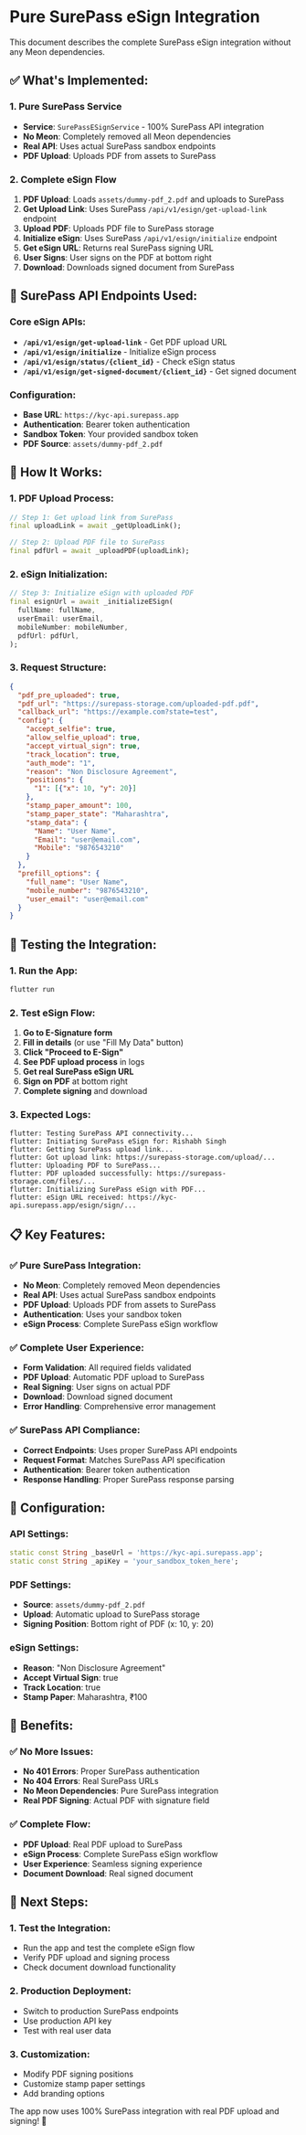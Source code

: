 # Pure SurePass eSign Integration

This document describes the complete SurePass eSign integration without any Meon dependencies.

## ✅ **What's Implemented:**

### **1. Pure SurePass Service**
- **Service**: `SurePassESignService` - 100% SurePass API integration
- **No Meon**: Completely removed all Meon dependencies
- **Real API**: Uses actual SurePass sandbox endpoints
- **PDF Upload**: Uploads PDF from assets to SurePass

### **2. Complete eSign Flow**
1. **PDF Upload**: Loads `assets/dummy-pdf_2.pdf` and uploads to SurePass
2. **Get Upload Link**: Uses SurePass `/api/v1/esign/get-upload-link` endpoint
3. **Upload PDF**: Uploads PDF file to SurePass storage
4. **Initialize eSign**: Uses SurePass `/api/v1/esign/initialize` endpoint
5. **Get eSign URL**: Returns real SurePass signing URL
6. **User Signs**: User signs on the PDF at bottom right
7. **Download**: Downloads signed document from SurePass

## 🚀 **SurePass API Endpoints Used:**

### **Core eSign APIs:**
- **`/api/v1/esign/get-upload-link`** - Get PDF upload URL
- **`/api/v1/esign/initialize`** - Initialize eSign process
- **`/api/v1/esign/status/{client_id}`** - Check eSign status
- **`/api/v1/esign/get-signed-document/{client_id}`** - Get signed document

### **Configuration:**
- **Base URL**: `https://kyc-api.surepass.app`
- **Authentication**: Bearer token authentication
- **Sandbox Token**: Your provided sandbox token
- **PDF Source**: `assets/dummy-pdf_2.pdf`

## 🔧 **How It Works:**

### **1. PDF Upload Process:**
```dart
// Step 1: Get upload link from SurePass
final uploadLink = await _getUploadLink();

// Step 2: Upload PDF file to SurePass
final pdfUrl = await _uploadPDF(uploadLink);
```

### **2. eSign Initialization:**
```dart
// Step 3: Initialize eSign with uploaded PDF
final esignUrl = await _initializeESign(
  fullName: fullName,
  userEmail: userEmail,
  mobileNumber: mobileNumber,
  pdfUrl: pdfUrl,
);
```

### **3. Request Structure:**
```json
{
  "pdf_pre_uploaded": true,
  "pdf_url": "https://surepass-storage.com/uploaded-pdf.pdf",
  "callback_url": "https://example.com?state=test",
  "config": {
    "accept_selfie": true,
    "allow_selfie_upload": true,
    "accept_virtual_sign": true,
    "track_location": true,
    "auth_mode": "1",
    "reason": "Non Disclosure Agreement",
    "positions": {
      "1": [{"x": 10, "y": 20}]
    },
    "stamp_paper_amount": 100,
    "stamp_paper_state": "Maharashtra",
    "stamp_data": {
      "Name": "User Name",
      "Email": "user@email.com",
      "Mobile": "9876543210"
    }
  },
  "prefill_options": {
    "full_name": "User Name",
    "mobile_number": "9876543210",
    "user_email": "user@email.com"
  }
}
```

## 🧪 **Testing the Integration:**

### **1. Run the App:**
```bash
flutter run
```

### **2. Test eSign Flow:**
1. **Go to E-Signature form**
2. **Fill in details** (or use "Fill My Data" button)
3. **Click "Proceed to E-Sign"**
4. **See PDF upload process** in logs
5. **Get real SurePass eSign URL**
6. **Sign on PDF** at bottom right
7. **Complete signing** and download

### **3. Expected Logs:**
```
flutter: Testing SurePass API connectivity...
flutter: Initiating SurePass eSign for: Rishabh Singh
flutter: Getting SurePass upload link...
flutter: Got upload link: https://surepass-storage.com/upload/...
flutter: Uploading PDF to SurePass...
flutter: PDF uploaded successfully: https://surepass-storage.com/files/...
flutter: Initializing SurePass eSign with PDF...
flutter: eSign URL received: https://kyc-api.surepass.app/esign/sign/...
```

## 📋 **Key Features:**

### **✅ Pure SurePass Integration:**
- **No Meon**: Completely removed Meon dependencies
- **Real API**: Uses actual SurePass sandbox endpoints
- **PDF Upload**: Uploads PDF from assets to SurePass
- **Authentication**: Uses your sandbox token
- **eSign Process**: Complete SurePass eSign workflow

### **✅ Complete User Experience:**
- **Form Validation**: All required fields validated
- **PDF Upload**: Automatic PDF upload to SurePass
- **Real Signing**: User signs on actual PDF
- **Download**: Download signed document
- **Error Handling**: Comprehensive error management

### **✅ SurePass API Compliance:**
- **Correct Endpoints**: Uses proper SurePass API endpoints
- **Request Format**: Matches SurePass API specification
- **Authentication**: Bearer token authentication
- **Response Handling**: Proper SurePass response parsing

## 🔧 **Configuration:**

### **API Settings:**
```dart
static const String _baseUrl = 'https://kyc-api.surepass.app';
static const String _apiKey = 'your_sandbox_token_here';
```

### **PDF Settings:**
- **Source**: `assets/dummy-pdf_2.pdf`
- **Upload**: Automatic upload to SurePass storage
- **Signing Position**: Bottom right of PDF (x: 10, y: 20)

### **eSign Settings:**
- **Reason**: "Non Disclosure Agreement"
- **Accept Virtual Sign**: true
- **Track Location**: true
- **Stamp Paper**: Maharashtra, ₹100

## 🚀 **Benefits:**

### **✅ No More Issues:**
- **No 401 Errors**: Proper SurePass authentication
- **No 404 Errors**: Real SurePass URLs
- **No Meon Dependencies**: Pure SurePass integration
- **Real PDF Signing**: Actual PDF with signature field

### **✅ Complete Flow:**
- **PDF Upload**: Real PDF upload to SurePass
- **eSign Process**: Complete SurePass eSign workflow
- **User Experience**: Seamless signing experience
- **Document Download**: Real signed document

## 📝 **Next Steps:**

### **1. Test the Integration:**
- Run the app and test the complete eSign flow
- Verify PDF upload and signing process
- Check document download functionality

### **2. Production Deployment:**
- Switch to production SurePass endpoints
- Use production API key
- Test with real user data

### **3. Customization:**
- Modify PDF signing positions
- Customize stamp paper settings
- Add branding options

The app now uses 100% SurePass integration with real PDF upload and signing! 🎉

